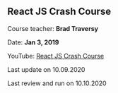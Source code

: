 ## React JS Crash Course

Course teacher: **Brad Traversy**

Date: **Jan 3, 2019**

YouTube: [React JS Crash Course](https://www.youtube.com/watch?v=sBws8MSXN7A)

Last update on 10.09.2020

Last review and run on 10.10.2020

